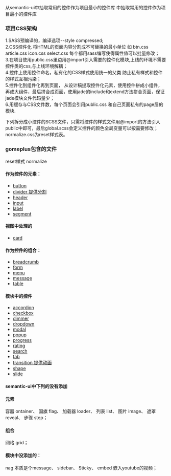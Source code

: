 <p>从semantic-ui中抽取常用的控件作为项目最小的控件库 中抽取常用的控件作为项目最小的控件库
  </p>
  <h3>项目CSS架构</h3> 1.SASS预编译的，编译选项--style compressed;
  <br> 2.CSS控件化 将HTML的页面内容分割成不可替换的最小单位 如 btn.css article.css icon.css select.css 每个都用sass编写使得属性值可以批量修改；
  <br> 3.在项目使用public.css里边用@import引入需要的控件化模块,上线的环境不需要控件类的css,与上线环境解耦；
  <br> 4.控件上使用控件命名，私有化的CSS样式使用统一的父类 防止私有样式和控件的样式互相污染；
  <br> 5.控件化到组件化再到页面， 从设计稿提取控件化元素，使用控件拼成小组件，再成大组件，最后拼合成页面，使用jade的include和extend方法拼合页面，保证jade模块文件代码量少；
  <br> 6.用缓存与CSS文件数，每个页面会引用public.css 和自己页面私有的page层的模块.
  <br>
	<p>下列拆分成小控件的SCSS文件，只需将控件的样式文件用@import的方法引入public中即可，最后global.scss会定义控件的颜色全局变量可以按需要修改；normalize.css为reset样式表。</p>

  <h3>gomeplus包含的文件</h3> reset样式 normalize
  <h4>作为控件的元素：</h4>
  <ul>
    <li><a href="http://lefeier.net/ext/gomeplusUI/btn.html" target="_blank">button</a></li>
    <li><a href="#" target="_blank">divider 提供分割</a></li>
    <li><a href="http://lefeier.net/ext/gomeplusUI/header.html" target="_blank">header</a></li>
    <li><a href="http://lefeier.net/ext/gomeplusUI/input.html" target="_blank">input</a> </li>
    <li><a href="http://lefeier.net/ext/gomeplusUI/label.html" target="_blank">label</a></li>
    <li><a href="http://lefeier.net/ext/gomeplusUI/segment.html" target="_blank">segment</a></li>
  </ul>
  <h4>视图中处理的</h4>
  <ul>
    <li><a href="http://lefeier.net/ext/gomeplusUI/card.html" target="_blank">card</a></li>
  </ul>
  <h4>作为控件的组合：</h4>
  <ul>
    <li><a href="http://lefeier.net/ext/gomeplusUI/breadcrumb.html" target="_blank">breadcrumb</a></li>
    <li><a href="http://lefeier.net/ext/gomeplusUI/form.html" target="_blank">form</a></li>
    <li><a href="http://lefeier.net/ext/gomeplusUI/menu.html" target="_blank">menu</a></li>
    <li><a href="http://lefeier.net/ext/gomeplusUI/message.html" target="_blank">message</a></li>
    <li><a href="http://lefeier.net/ext/gomeplusUI/table.html" target="_blank">table</a></li>
  </ul>
  <h4>模块中的控件</h4>
  <ul>
    <li><a href="http://lefeier.net/ext/gomeplusUI/accordion.html" target="_blank">accordion</a></li>
    <li><a href="http://lefeier.net/ext/gomeplusUI/checkbox.html" target="_blank">checkbox</a></li>
    <li><a href="http://lefeier.net/ext/gomeplusUI/dimmer.html" target="_blank">dimmer</a></li>
    <li><a href="http://lefeier.net/ext/gomeplusUI/dropdown.html" target="_blank">dropdown</a> </li>
    <li><a href="http://lefeier.net/ext/gomeplusUI/modal.html" target="_blank">modal</a></li>
    <li><a href="http://lefeier.net/ext/gomeplusUI/popup.html" target="_blank">popup</a></li>
    <li><a href="http://lefeier.net/ext/gomeplusUI/progress.html" target="_blank">progress</a></li>
    <li><a href="http://lefeier.net/ext/gomeplusUI/rating.html" target="_blank">rating</a></li>
    <li><a href="http://lefeier.net/ext/gomeplusUI/search.html" target="_blank">search</a></li>
    <li><a href="http://lefeier.net/ext/gomeplusUI/tab.html" target="_blank">tab</a></li>
    <li><a href="#" target="_blank">transition 提供动画</a></li>
    <li><a href="http://lefeier.net/ext/gomeplusUI/shape.html" target="_blank">shape</a></li>
    <li><a href="http://lefeier.net/ext/gomeplusUI/slide.html" target="_blank">slide</a></li>
  </ul>
  <h4>semantic-ui中下列的没有添加</h4>
  <h4>元素</h4> 容器 ontainer、 国旗 flag、 加载器 loader、 列表 list、 图片 image、 遮罩 reveal、 步骤 step；
  <h4>组合</h4> 网格 grid；
  <h4>模块中没添加的：</h4> nag 本质是个message、 sidebar、 Sticky、 embed 嵌入youtube的视频；